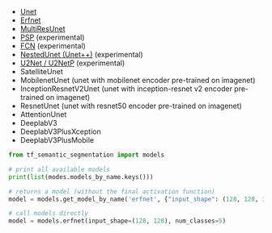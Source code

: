 - [Unet](https://arxiv.org/abs/1505.04597)
- [Erfnet](https://arxiv.org/abs/1806.08522)
- [MultiResUnet](https://arxiv.org/abs/1902.04049)
- [PSP](https://arxiv.org/abs/1612.01105) (experimental)
- [FCN](https://arxiv.org/abs/1411.4038) (experimental)
- [NestedUnet (Unet++)](https://arxiv.org/abs/1807.10165) (experimental)
- [U2Net / U2NetP](https://arxiv.org/abs/2005.09007) (experimental)
- SatelliteUnet
- MobilenetUnet (unet with mobilenet encoder pre-trained on imagenet)
- InceptionResnetV2Unet (unet with inception-resnet v2 encoder pre-trained on imagenet)
- ResnetUnet (unet with resnet50 encoder pre-trained on imagenet)
- AttentionUnet
- DeeplabV3
- DeeplabV3PlusXception
- DeeplabV3PlusMobile

```python
from tf_semantic_segmentation import models

# print all available models
print(list(modes.models_by_name.keys()))

# returns a model (without the final activation function)
model = models.get_model_by_name('erfnet', {"input_shape": (128, 128, 3), "num_classes": 5})

# call models directly
model = models.erfnet(input_shape=(128, 128), num_classes=5)
```